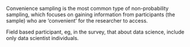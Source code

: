 Convenience sampling is the most common type of non-probability sampling, which focuses on gaining information from participants (the sample) who are ‘convenient’ for the researcher to access.  
  
Field based participant, eg, in the survey, that about data science, include only data scientist individuals.